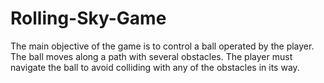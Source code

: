 # Rolling-Sky-Game
The main objective of the game is to control a ball operated by the player.  The ball moves along a path with several obstacles.  The player must navigate the ball to avoid colliding with any of the obstacles in its way.
